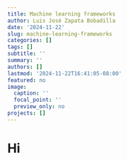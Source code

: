 ```yaml
---
title: Machine learning frameworks
author: Luis José Zapata Bobadilla
date: '2024-11-22'
slug: machine-learning-frameworks
categories: []
tags: []
subtitle: ''
summary: ''
authors: []
lastmod: '2024-11-22T16:41:05-08:00'
featured: no
image:
  caption: ''
  focal_point: ''
  preview_only: no
projects: []
---
```

# Hi
